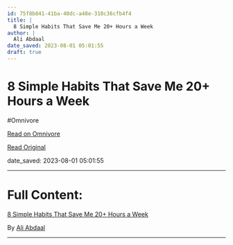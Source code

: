 ```yaml
---
id: 75f8b841-41ba-40dc-a48e-310c36cfb4f4
title: |
  8 Simple Habits That Save Me 20+ Hours a Week
author: |
  Ali Abdaal
date_saved: 2023-08-01 05:01:55
draft: true
---
```


# 8 Simple Habits That Save Me 20+ Hours a Week
#Omnivore

[Read on Omnivore](https://omnivore.app/me/https-youtube-com-watch-feature-share-v-nl-2-vq-32-jyeo-189b05519e3)

[Read Original](https://youtube.com/watch?feature=share&v=NL2Vq32jyeo)

date_saved: 2023-08-01 05:01:55


--- 

# Full Content: 

[8 Simple Habits That Save Me 20+ Hours a Week](https://youtube.com/watch?feature=share&v=NL2Vq32jyeo)

By [Ali Abdaal](https://www.youtube.com/@aliabdaal)

---

